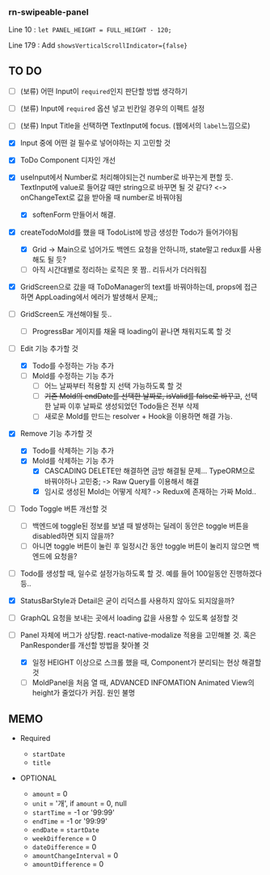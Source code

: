 ### rn-swipeable-panel

Line 10 : `let PANEL_HEIGHT = FULL_HEIGHT - 120;`

Line 179 : Add `showsVerticalScrollIndicator={false}`

## TO DO

- [ ] (보류) 어떤 Input이 `required`인지 판단할 방법 생각하기
- [ ] (보류) Input에 `required` 옵션 넣고 빈칸일 경우의 이펙트 설정
- [ ] (보류) Input Title을 선택하면 TextInput에 focus. (웹에서의 `label`느낌으로)
- [x] Input 중에 어떤 걸 필수로 넣어야하는 지 고민할 것
- [x] ToDo Component 디자인 개선
- [x] useInput에서 Number로 처리해야되는건 number로 바꾸는게 편할 듯. TextInput에 value로 들어갈 때만 string으로 바꾸면 될 것 같다? <-> onChangeText로 값을 받아올 때 number로 바꿔야됨
  - [x] softenForm 만들어서 해결.
- [x] createTodoMold를 했을 때 TodoList에 방금 생성한 Todo가 들어가야됨
  - [x] Grid -> Main으로 넘어가도 백엔드 요청을 안하니까, state말고 redux를 사용해도 될 듯?
  - [ ] 아직 시간대별로 정리하는 로직은 못 짬.. 리듀서가 더러워짐
- [x] GridScreen으로 갔을 때 ToDoManager의 text를 바꿔야하는데, props에 접근하면 AppLoading에서 에러가 발생해서 문제;;
- [ ] GridScreen도 개선해야될 듯..
  - [ ] ProgressBar 게이지를 채울 때 loading이 끝나면 채워지도록 할 것
- [ ] Edit 기능 추가할 것
  - [x] Todo를 수정하는 가능 추가
  - [ ] Mold를 수정하는 기능 추가
    - [ ] 어느 날짜부터 적용할 지 선택 가능하도록 할 것
    - [ ] ~~기존 Mold의 endDate를 선택한 날짜로, isValid를 false로 바꾸고~~, 선택한 날짜 이후 날짜로 생성되었던 Todo들은 전부 삭제
    - [ ] 새로운 Mold를 만드는 resolver + Hook을 이용하면 해결 가능.
- [x] Remove 기능 추가할 것
  - [x] Todo를 삭제하는 기능 추가
  - [x] Mold를 삭제하는 기능 추가
    - [x] CASCADING DELETE만 해결하면 금방 해결될 문제... TypeORM으로 바꿔야하나 고민중; -> Raw Query를 이용해서 해결
    - [x] 임시로 생성된 Mold는 어떻게 삭제? -> Redux에 존재하는 가짜 Mold..
- [ ] Todo Toggle 버튼 개선할 것
  - [ ] 백엔드에 toggle된 정보를 보낼 때 발생하는 딜레이 동안은 toggle 버튼을 disabled하면 되지 않을까?
  - [ ] 아니면 toggle 버튼이 눌린 후 일정시간 동안 toggle 버튼이 눌리지 않으면 백엔드에 요청을?
- [ ] Todo를 생성할 때, 일수로 설정가능하도록 할 것. 예를 들어 100일동안 진행하겠다 등..
- [x] StatusBarStyle과 Detail은 굳이 리덕스를 사용하지 않아도 되지않을까?
- [ ] GraphQL 요청을 보내는 곳에서 loading 값을 사용할 수 있도록 설정할 것

- [ ] Panel 자체에 버그가 상당함. react-native-modalize 적용을 고민해볼 것. 혹은 PanResponder를 개선할 방법을 찾아볼 것
  - [x] 일정 HEIGHT 이상으로 스크롤 했을 때, Component가 분리되는 현상 해결할 것
  - [ ] MoldPanel을 처음 열 때, ADVANCED INFOMATION Animated View의 height가 줄었다가 커짐. 원인 불명

## MEMO

- Required

  - `startDate`
  - `title`

- OPTIONAL
  - `amount` = 0
  - `unit` = '개', if `amount` = 0, null
  - `startTime` = -1 or '99:99'
  - `endTime` = -1 or '99:99'
  - `endDate` = `startDate`
  - `weekDifference` = 0
  - `dateDifference` = 0
  - `amountChangeInterval` = 0
  - `amountDifference` = 0
